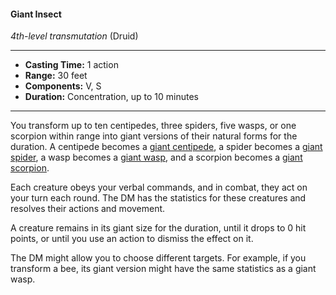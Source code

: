 #### Giant Insect
*4th-level transmutation* (Druid)
___
- **Casting Time:** 1 action
- **Range:** 30 feet
- **Components:** V, S
- **Duration:** Concentration, up to 10 minutes
---
You transform up to ten centipedes, three spiders, five wasps, or one scorpion within range into giant versions of their natural forms for the duration. A centipede becomes a [giant centipede](../../Creatures/GiantCentipede.md), a spider becomes a [giant spider](../../Creatures/GiantSpider.md), a wasp becomes a [giant wasp](../../Creatures/GiantWasp.md), and a scorpion becomes a [giant scorpion](../../Creatures/GiantScorpion.md).

Each creature obeys your verbal commands, and in combat, they act on your turn each round. The DM has the statistics for these creatures and resolves their actions and movement.

A creature remains in its giant size for the duration, until it drops to 0 hit points, or until you use an action to dismiss the effect on it.

The DM might allow you to choose different targets. For example, if you transform a bee, its giant version might have the same statistics as a giant wasp.